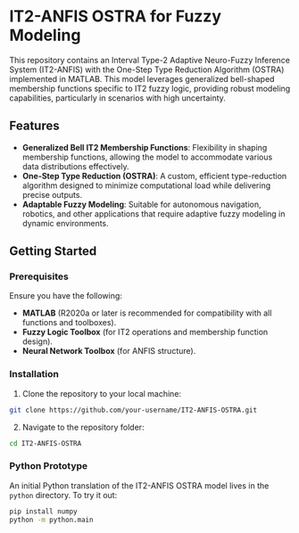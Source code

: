 # IT2-ANFIS OSTRA for Fuzzy Modeling

This repository contains an Interval Type-2 Adaptive Neuro-Fuzzy Inference System (IT2-ANFIS) with the One-Step Type Reduction Algorithm (OSTRA) implemented in MATLAB. This model leverages generalized bell-shaped membership functions specific to IT2 fuzzy logic, providing robust modeling capabilities, particularly in scenarios with high uncertainty.

## Features

- **Generalized Bell IT2 Membership Functions**: Flexibility in shaping membership functions, allowing the model to accommodate various data distributions effectively.
- **One-Step Type Reduction (OSTRA)**: A custom, efficient type-reduction algorithm designed to minimize computational load while delivering precise outputs.
- **Adaptable Fuzzy Modeling**: Suitable for autonomous navigation, robotics, and other applications that require adaptive fuzzy modeling in dynamic environments.

## Getting Started

### Prerequisites

Ensure you have the following:
- **MATLAB** (R2020a or later is recommended for compatibility with all functions and toolboxes).
- **Fuzzy Logic Toolbox** (for IT2 operations and membership function design).
- **Neural Network Toolbox** (for ANFIS structure).

### Installation

1. Clone the repository to your local machine:

```bash
git clone https://github.com/your-username/IT2-ANFIS-OSTRA.git
```

2. Navigate to the repository folder:

```bash
cd IT2-ANFIS-OSTRA
```

### Python Prototype

An initial Python translation of the IT2-ANFIS OSTRA model lives in the `python` directory. To try it out:

```bash
pip install numpy
python -m python.main
```
